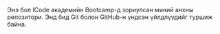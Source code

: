 Энэ бол ICode академийн Bootcamp-д зориулсан миний анхны репозитори. Энд бид Git болон GitHub-н үндсэн үйлдлүүдийг туршиж байна.
